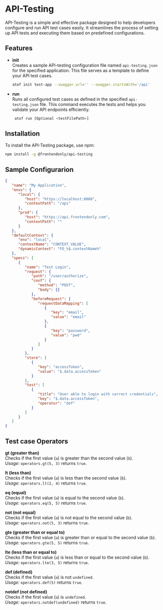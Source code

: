 # API-Testing

API-Testing is a simple and effective package designed to help developers configure and run API test cases easily. It streamlines the process of setting up API tests and executing them based on predefined configurations.


## Features

- **init <appName>**  
  Creates a sample API-testing configuration file named `api-testing.json` for the specified application. This file serves as a template to define your API test cases.

   ```bash
   atof init test-app --swagger.url='' --swagger.startsWith='/api'
   ```

- **run <testFilePath>**  
  Runs all configured test cases as defined in the specified `api-testing.json` file. This command executes the tests and helps you validate your API endpoints efficiently.

  ```bash
   atof run [Optional <testFilePath>]
  ```

## Installation
To install the API-Testing package, use npm:

```bash
npm install -g @frontendonly/api-testing
```

## Sample Configurarion
```json
{
   "name": "My Application",
   "envs": {
      "local": {
         "host": "https://localhost:8080",
         "contextPath": "/api"
      },
      "prod": {
         "host": "https://api.frontendonly.com",
         "contextPath": ""
      }
   },
   "defaultContext": {
      "env": "local",
      "contextName": "CONTEXT_VALUE",
      "dynamicContext": "FO_%$.contextName%"
   },
   "specs": [
      {
         "name": "Test Login",
         "request": {
            "path": "/user/authorize",
            "conf": {
               "method": "POST",
               "body": {}
            },
            "beforeRequest": {
               "requestDataMapping": [
                  {
                     "key": "email",
                     "value": "email"
                  },
                  {
                     "key": "password",
                     "value": "pwd"
                  }
               ]
            }
         },
         "store": [
            {
               "key": "accessToken",
               "value": "$.data.accessToken"
            }
         ],
         "test": [
            {
               "title": "User able to login with correct credentials",
               "key": "$.data.accessToken",
               "operator": "def"
            }
         ]
      }
   ]
}
```

## Test case Operators

**gt (greater than)**  
   Checks if the first value (`a`) is greater than the second value (`b`).  
   *Usage:* `operators.gt(5, 3)` returns `true`.

**lt (less than)**  
   Checks if the first value (`a`) is less than the second value (`b`).  
   *Usage:* `operators.lt(2, 4)` returns `true`.

**eq (equal)**  
   Checks if the first value (`a`) is equal to the second value (`b`).  
   *Usage:* `operators.eq(5, 5)` returns `true`.

**not (not equal)**  
   Checks if the first value (`a`) is not equal to the second value (`b`).  
   *Usage:* `operators.not(5, 3)` returns `true`.

**gte (greater than or equal to)**  
   Checks if the first value (`a`) is greater than or equal to the second value (`b`).  
   *Usage:* `operators.gte(5, 5)` returns `true`.

**lte (less than or equal to)**  
   Checks if the first value (`a`) is less than or equal to the second value (`b`).  
   *Usage:* `operators.lte(3, 5)` returns `true`.

**def (defined)**  
   Checks if the first value (`a`) is not `undefined`.  
   *Usage:* `operators.def(5)` returns `true`.

**notdef (not defined)**  
   Checks if the first value (`a`) is `undefined`.  
   *Usage:* `operators.notdef(undefined)` returns `true`.

